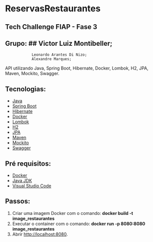 # ReservasRestaurantes


## Tech Challenge FIAP - Fase 3 ##


## Grupo: ##    Victor Luiz Montibeller;              
                Leonardo Arantes Di Nizo;           
                Alexandre Marques;


API utilizando Java, Spring Boot, Hibernate, Docker, Lombok, H2, JPA, Maven, Mockito, Swagger.


## Tecnologias:

* [Java](https://dev.java)
* [Spring Boot](https://spring.io/projects/spring-boot)
* [Hibernate](https://hibernate.org/)
* [Docker](https://www.docker.com/get-started)
* [Lombok](https://projectlombok.org/)
* [H2](https://www.h2database.com/)
* [JPA](https://spring.io/projects/spring-data-jpa/)
* [Maven](https://maven.apache.org/)
* [Mockito](https://site.mockito.org/)
* [Swagger](https://swagger.io)


## Pré requisitos:

* [Docker](https://www.docker.com/get-started)
* [Java JDK](https://www.oracle.com/java/technologies/downloads)
* [Visual Studio Code](https://code.visualstudio.com)


## Passos:

1. Criar uma imagem Docker com o comando: **docker build -t image_restaurantes**
2. Executar o container com o comando: **docker run -p 8080:8080 image_restaurantes**
3. Abrir <http://localhost:8080>.